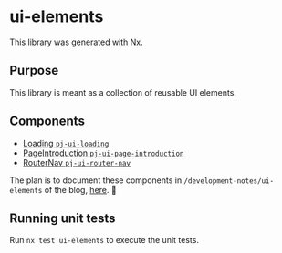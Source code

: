 # ui-elements

This library was generated with [Nx](https://nx.dev).

## Purpose

This library is meant as a collection of reusable UI elements.

## Components

- [Loading `pj-ui-loading`](./src/lib/loading/loading.component.ts)
- [PageIntroduction `pj-ui-page-introduction`](./src/lib/page-introduction/page-introduction.component.ts)
- [RouterNav `pj-ui-router-nav`](./src/lib/router-nav/router-nav.component.ts)

The plan is to document these components in `/development-notes/ui-elements` of the blog, [here](https://blog.peterjokumsen.com/development-notes/ui-elements). 🤞

## Running unit tests

Run `nx test ui-elements` to execute the unit tests.
